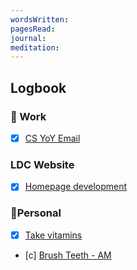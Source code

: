 ```yaml
---
wordsWritten: 
pagesRead: 
journal: 
meditation:
---
```



## Logbook

### 💼 Work
- [x] [CS YoY Email](things:///show?id=Y9XwAZnqrpH9sfobo77VaK)

### LDC Website
- [x] [Homepage development](things:///show?id=DnBWW9x2THDsHQaTnNiVmj)

### 🏡Personal
- [x] [Take vitamins](things:///show?id=M2UzRTfEap8R7teegPqgcT)
- [c] [Brush Teeth - AM](things:///show?id=CyTLzzXYAwLR4Eq4QADQBL)